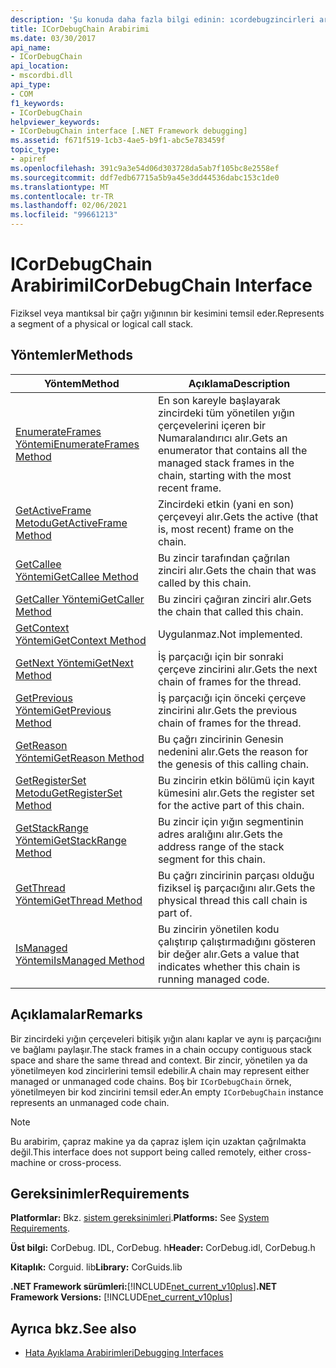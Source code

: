 ```yaml
---
description: 'Şu konuda daha fazla bilgi edinin: ıcordebugzincirleri arabirimi'
title: ICorDebugChain Arabirimi
ms.date: 03/30/2017
api_name:
- ICorDebugChain
api_location:
- mscordbi.dll
api_type:
- COM
f1_keywords:
- ICorDebugChain
helpviewer_keywords:
- ICorDebugChain interface [.NET Framework debugging]
ms.assetid: f671f519-1cb3-4ae5-b9f1-abc5e783459f
topic_type:
- apiref
ms.openlocfilehash: 391c9a3e54d06d303728da5ab7f105bc8e2558ef
ms.sourcegitcommit: ddf7edb67715a5b9a45e3dd44536dabc153c1de0
ms.translationtype: MT
ms.contentlocale: tr-TR
ms.lasthandoff: 02/06/2021
ms.locfileid: "99661213"
---
```

# <a name="icordebugchain-interface"></a><span data-ttu-id="ff371-103">ICorDebugChain Arabirimi</span><span class="sxs-lookup"><span data-stu-id="ff371-103">ICorDebugChain Interface</span></span>

<span data-ttu-id="ff371-104">Fiziksel veya mantıksal bir çağrı yığınının bir kesimini temsil eder.</span><span class="sxs-lookup"><span data-stu-id="ff371-104">Represents a segment of a physical or logical call stack.</span></span>  
  
## <a name="methods"></a><span data-ttu-id="ff371-105">Yöntemler</span><span class="sxs-lookup"><span data-stu-id="ff371-105">Methods</span></span>  
  
|<span data-ttu-id="ff371-106">Yöntem</span><span class="sxs-lookup"><span data-stu-id="ff371-106">Method</span></span>|<span data-ttu-id="ff371-107">Açıklama</span><span class="sxs-lookup"><span data-stu-id="ff371-107">Description</span></span>|  
|------------|-----------------|  
|[<span data-ttu-id="ff371-108">EnumerateFrames Yöntemi</span><span class="sxs-lookup"><span data-stu-id="ff371-108">EnumerateFrames Method</span></span>](icordebugchain-enumerateframes-method.md)|<span data-ttu-id="ff371-109">En son kareyle başlayarak zincirdeki tüm yönetilen yığın çerçevelerini içeren bir Numaralandırıcı alır.</span><span class="sxs-lookup"><span data-stu-id="ff371-109">Gets an enumerator that contains all the managed stack frames in the chain, starting with the most recent frame.</span></span>|  
|[<span data-ttu-id="ff371-110">GetActiveFrame Metodu</span><span class="sxs-lookup"><span data-stu-id="ff371-110">GetActiveFrame Method</span></span>](icordebugchain-getactiveframe-method.md)|<span data-ttu-id="ff371-111">Zincirdeki etkin (yani en son) çerçeveyi alır.</span><span class="sxs-lookup"><span data-stu-id="ff371-111">Gets the active (that is, most recent) frame on the chain.</span></span>|  
|[<span data-ttu-id="ff371-112">GetCallee Yöntemi</span><span class="sxs-lookup"><span data-stu-id="ff371-112">GetCallee Method</span></span>](icordebugchain-getcallee-method.md)|<span data-ttu-id="ff371-113">Bu zincir tarafından çağrılan zinciri alır.</span><span class="sxs-lookup"><span data-stu-id="ff371-113">Gets the chain that was called by this chain.</span></span>|  
|[<span data-ttu-id="ff371-114">GetCaller Yöntemi</span><span class="sxs-lookup"><span data-stu-id="ff371-114">GetCaller Method</span></span>](icordebugchain-getcaller-method.md)|<span data-ttu-id="ff371-115">Bu zinciri çağıran zinciri alır.</span><span class="sxs-lookup"><span data-stu-id="ff371-115">Gets the chain that called this chain.</span></span>|  
|[<span data-ttu-id="ff371-116">GetContext Yöntemi</span><span class="sxs-lookup"><span data-stu-id="ff371-116">GetContext Method</span></span>](icordebugchain-getcontext-method.md)|<span data-ttu-id="ff371-117">Uygulanmaz.</span><span class="sxs-lookup"><span data-stu-id="ff371-117">Not implemented.</span></span>|  
|[<span data-ttu-id="ff371-118">GetNext Yöntemi</span><span class="sxs-lookup"><span data-stu-id="ff371-118">GetNext Method</span></span>](icordebugchain-getnext-method.md)|<span data-ttu-id="ff371-119">İş parçacığı için bir sonraki çerçeve zincirini alır.</span><span class="sxs-lookup"><span data-stu-id="ff371-119">Gets the next chain of frames for the thread.</span></span>|  
|[<span data-ttu-id="ff371-120">GetPrevious Yöntemi</span><span class="sxs-lookup"><span data-stu-id="ff371-120">GetPrevious Method</span></span>](icordebugchain-getprevious-method.md)|<span data-ttu-id="ff371-121">İş parçacığı için önceki çerçeve zincirini alır.</span><span class="sxs-lookup"><span data-stu-id="ff371-121">Gets the previous chain of frames for the thread.</span></span>|  
|[<span data-ttu-id="ff371-122">GetReason Yöntemi</span><span class="sxs-lookup"><span data-stu-id="ff371-122">GetReason Method</span></span>](icordebugchain-getreason-method.md)|<span data-ttu-id="ff371-123">Bu çağrı zincirinin Genesin nedenini alır.</span><span class="sxs-lookup"><span data-stu-id="ff371-123">Gets the reason for the genesis of this calling chain.</span></span>|  
|[<span data-ttu-id="ff371-124">GetRegisterSet Metodu</span><span class="sxs-lookup"><span data-stu-id="ff371-124">GetRegisterSet Method</span></span>](icordebugchain-getregisterset-method.md)|<span data-ttu-id="ff371-125">Bu zincirin etkin bölümü için kayıt kümesini alır.</span><span class="sxs-lookup"><span data-stu-id="ff371-125">Gets the register set for the active part of this chain.</span></span>|  
|[<span data-ttu-id="ff371-126">GetStackRange Yöntemi</span><span class="sxs-lookup"><span data-stu-id="ff371-126">GetStackRange Method</span></span>](icordebugchain-getstackrange-method.md)|<span data-ttu-id="ff371-127">Bu zincir için yığın segmentinin adres aralığını alır.</span><span class="sxs-lookup"><span data-stu-id="ff371-127">Gets the address range of the stack segment for this chain.</span></span>|  
|[<span data-ttu-id="ff371-128">GetThread Yöntemi</span><span class="sxs-lookup"><span data-stu-id="ff371-128">GetThread Method</span></span>](icordebugchain-getthread-method.md)|<span data-ttu-id="ff371-129">Bu çağrı zincirinin parçası olduğu fiziksel iş parçacığını alır.</span><span class="sxs-lookup"><span data-stu-id="ff371-129">Gets the physical thread this call chain is part of.</span></span>|  
|[<span data-ttu-id="ff371-130">IsManaged Yöntemi</span><span class="sxs-lookup"><span data-stu-id="ff371-130">IsManaged Method</span></span>](icordebugchain-ismanaged-method.md)|<span data-ttu-id="ff371-131">Bu zincirin yönetilen kodu çalıştırıp çalıştırmadığını gösteren bir değer alır.</span><span class="sxs-lookup"><span data-stu-id="ff371-131">Gets a value that indicates whether this chain is running managed code.</span></span>|  
  
## <a name="remarks"></a><span data-ttu-id="ff371-132">Açıklamalar</span><span class="sxs-lookup"><span data-stu-id="ff371-132">Remarks</span></span>  

 <span data-ttu-id="ff371-133">Bir zincirdeki yığın çerçeveleri bitişik yığın alanı kaplar ve aynı iş parçacığını ve bağlamı paylaşır.</span><span class="sxs-lookup"><span data-stu-id="ff371-133">The stack frames in a chain occupy contiguous stack space and share the same thread and context.</span></span> <span data-ttu-id="ff371-134">Bir zincir, yönetilen ya da yönetilmeyen kod zincirlerini temsil edebilir.</span><span class="sxs-lookup"><span data-stu-id="ff371-134">A chain may represent either managed or unmanaged code chains.</span></span> <span data-ttu-id="ff371-135">Boş bir `ICorDebugChain` örnek, yönetilmeyen bir kod zincirini temsil eder.</span><span class="sxs-lookup"><span data-stu-id="ff371-135">An empty `ICorDebugChain` instance represents an unmanaged code chain.</span></span>  
  
> [!NOTE]
> <span data-ttu-id="ff371-136">Bu arabirim, çapraz makine ya da çapraz işlem için uzaktan çağrılmakta değil.</span><span class="sxs-lookup"><span data-stu-id="ff371-136">This interface does not support being called remotely, either cross-machine or cross-process.</span></span>  
  
## <a name="requirements"></a><span data-ttu-id="ff371-137">Gereksinimler</span><span class="sxs-lookup"><span data-stu-id="ff371-137">Requirements</span></span>  

 <span data-ttu-id="ff371-138">**Platformlar:** Bkz. [sistem gereksinimleri](../../get-started/system-requirements.md).</span><span class="sxs-lookup"><span data-stu-id="ff371-138">**Platforms:** See [System Requirements](../../get-started/system-requirements.md).</span></span>  
  
 <span data-ttu-id="ff371-139">**Üst bilgi:** CorDebug. IDL, CorDebug. h</span><span class="sxs-lookup"><span data-stu-id="ff371-139">**Header:** CorDebug.idl, CorDebug.h</span></span>  
  
 <span data-ttu-id="ff371-140">**Kitaplık:** Corguid. lib</span><span class="sxs-lookup"><span data-stu-id="ff371-140">**Library:** CorGuids.lib</span></span>  
  
 <span data-ttu-id="ff371-141">**.NET Framework sürümleri:**[!INCLUDE[net_current_v10plus](../../../../includes/net-current-v10plus-md.md)]</span><span class="sxs-lookup"><span data-stu-id="ff371-141">**.NET Framework Versions:** [!INCLUDE[net_current_v10plus](../../../../includes/net-current-v10plus-md.md)]</span></span>  
  
## <a name="see-also"></a><span data-ttu-id="ff371-142">Ayrıca bkz.</span><span class="sxs-lookup"><span data-stu-id="ff371-142">See also</span></span>

- [<span data-ttu-id="ff371-143">Hata Ayıklama Arabirimleri</span><span class="sxs-lookup"><span data-stu-id="ff371-143">Debugging Interfaces</span></span>](debugging-interfaces.md)
